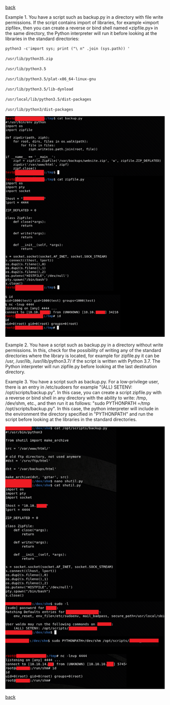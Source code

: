 [back](/)

Example 1. You have a script such as backup.py in a directory with file write permissions. If the script contains import of libraries, for example «import zipfile», then you can create a reverse or bind shell named «zipfile.py» in the same directory, the Python interpreter will run it before looking at the libraries in the standard directories:

```
python3 -c'import sys; print ("\ n" .join (sys.path)) '

/usr/lib/python35.zip

/usr/lib/python3.5

/usr/lib/python3.5/plat-x86_64-linux-gnu

/usr/lib/python3.5/lib-dynload

/usr/local/lib/python3.5/dist-packages

/usr/lib/python3/dist-packages
```
![Image](/img/python_lib_hijacking/1.png)

Example 2. You have a script such as backup.py in a directory without write permissions. In this, check for the possibility of writing any of the standard directories where the library is located, for example for zipfile.py it can be /usr, /usr/lib, /usr/lib/python3.7/ if the script is written with Python 3.7. The Python interpreter will run zipfile.py before looking at the last destination directory.

Example 3. You have a script such as backup.py. For a low-privilege user, there is an entry in /etc/sudoers for example "(ALL) SETENV: /opt/scripts/backup.py". In this case, you can create a script zipfile.py with a reverse or bind shell in any directory with the ability to write: /tmp, /dev/shm, etc., and then run it as follows: "sudo PYTHONPATH =/tmp /opt/scripts/backup.py". In this case, the python interpreter will include in the environment the directory specified in "PYTHONPATH" and run the script before looking at the libraries in the standard directories.

![Image](/img/python_lib_hijacking/2.png)

[back](/)